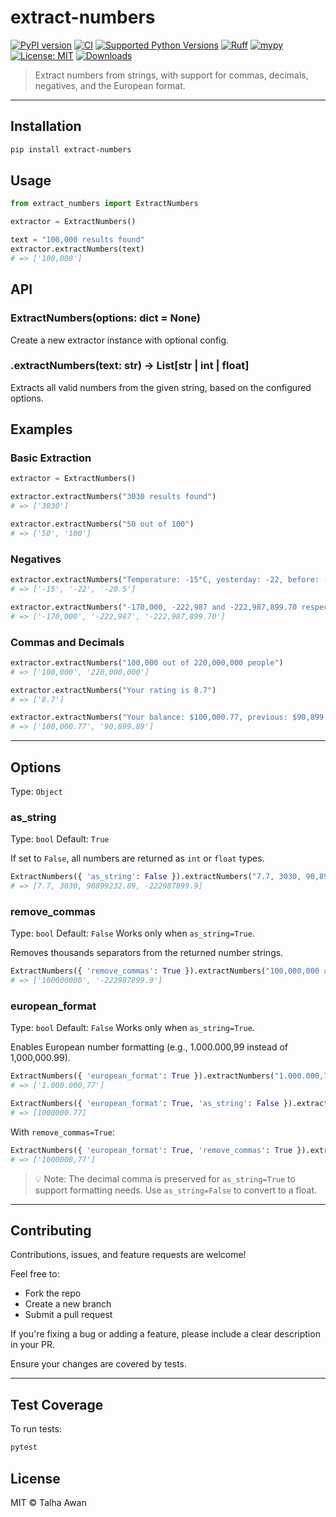 # extract-numbers

[![PyPI version](https://img.shields.io/pypi/v/extract-numbers)](https://pypi.org/project/extract-numbers/)
[![CI](https://github.com/TalhaAwan/extract-numbers/actions/workflows/ci.yml/badge.svg)](https://github.com/TalhaAwan/extract-numbers/actions/workflows/ci.yml)
[![Supported Python Versions](https://img.shields.io/pypi/pyversions/extract-numbers)](https://pypi.org/project/extract-numbers/)
[![Ruff](https://img.shields.io/endpoint?url=https://raw.githubusercontent.com/astral-sh/ruff/main/assets/badge/v2.json)](https://github.com/astral-sh/ruff)
[![mypy](https://img.shields.io/badge/types-mypy-blue?logoColor=white)](http://mypy-lang.org/)
[![License: MIT](https://img.shields.io/badge/license-MIT-blue.svg)](https://github.com/TalhaAwan/extract-numbers/blob/main/LICENSE)
[![Downloads](https://img.shields.io/pypi/dm/extract-numbers)](https://pypi.org/project/extract-numbers/)

> Extract numbers from strings, with support for commas, decimals, negatives, and the European format.

---

## Installation

```bash
pip install extract-numbers
```

## Usage

```py
from extract_numbers import ExtractNumbers

extractor = ExtractNumbers()

text = "100,000 results found"
extractor.extractNumbers(text)
# => ['100,000']

```

## API

### ExtractNumbers(options: dict = None)

Create a new extractor instance with optional config.

### .extractNumbers(text: str) -> List[str | int | float]

Extracts all valid numbers from the given string, based on the configured options.

## Examples

### Basic Extraction

```py
extractor = ExtractNumbers()

extractor.extractNumbers("3030 results found")
# => ['3030']

extractor.extractNumbers("50 out of 100")
# => ['50', '100']
```

### Negatives

```py
extractor.extractNumbers("Temperature: -15°C, yesterday: -22, before: -20.5")
# => ['-15', '-22', '-20.5']

extractor.extractNumbers("-170,000, -222,987 and -222,987,899.70 respectively.")
# => ['-170,000', '-222,987', '-222,987,899.70']

```

### Commas and Decimals

```py
extractor.extractNumbers("100,000 out of 220,000,000 people")
# => ['100,000', '220,000,000']

extractor.extractNumbers("Your rating is 8.7")
# => ['8.7']

extractor.extractNumbers("Your balance: $100,000.77, previous: $90,899.89")
# => ['100,000.77', '90,899.89']

```

---

## Options

Type: `Object`

### as_string

Type: `bool`
Default: `True`

If set to `False`, all numbers are returned as `int` or `float` types.

```py
ExtractNumbers({ 'as_string': False }).extractNumbers("7.7, 3030, 90,899,232.89 and -222,987,899.9")
# => [7.7, 3030, 90899232.89, -222987899.9]
```

### remove_commas

Type: `bool`
Default: `False`
Works only when `as_string=True`.

Removes thousands separators from the returned number strings.

```py
ExtractNumbers({ 'remove_commas': True }).extractNumbers("100,000,000 and -222,987,899.9")
# => ['100000000', '-222987899.9']
```

### european_format

Type: `bool`
Default: `False`
Works only when `as_string=True`.

Enables European number formatting (e.g., 1.000.000,99 instead of 1,000,000.99).

```py
ExtractNumbers({ 'european_format': True }).extractNumbers("1.000.000,77")
# => ['1.000.000,77']

ExtractNumbers({ 'european_format': True, 'as_string': False }).extractNumbers("1.000.000,77")
# => [1000000.77]
```

With `remove_commas=True`:

```py
ExtractNumbers({ 'european_format': True, 'remove_commas': True }).extractNumbers("1.000.000,77")
# => ['1000000,77']
```

> 💡 Note: The decimal comma is preserved for `as_string=True` to support formatting needs. Use `as_string=False` to convert to a float.

---

## Contributing

Contributions, issues, and feature requests are welcome!

Feel free to:

- Fork the repo
- Create a new branch
- Submit a pull request

If you're fixing a bug or adding a feature, please include a clear description in your PR.

Ensure your changes are covered by tests.

---

## Test Coverage

To run tests:

```bash
pytest
```

## License

MIT © Talha Awan
